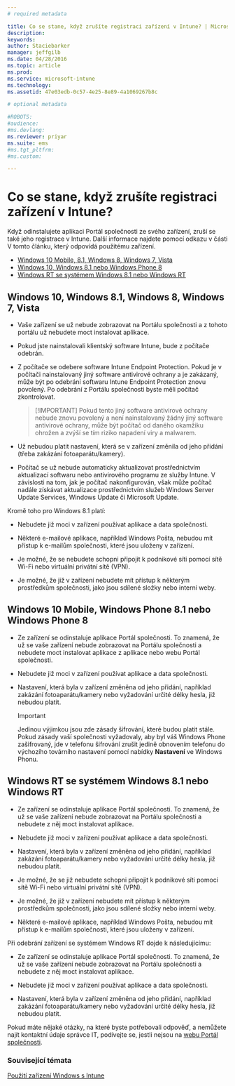 ```yaml
---
# required metadata

title: Co se stane, když zrušíte registraci zařízení v Intune? | Microsoft Intune
description:
keywords:
author: Staciebarker
manager: jeffgilb
ms.date: 04/28/2016
ms.topic: article
ms.prod:
ms.service: microsoft-intune
ms.technology:
ms.assetid: 47e03edb-0c57-4e25-8e89-4a1069267b8c

# optional metadata

#ROBOTS:
#audience:
#ms.devlang:
ms.reviewer: priyar
ms.suite: ems
#ms.tgt_pltfrm:
#ms.custom:

---
```



# Co se stane, když zrušíte registraci zařízení v Intune?

Když odinstalujete aplikaci Portál společnosti ze svého zařízení, zruší se také jeho registrace v Intune. Další informace najdete pomocí odkazu v části V tomto článku, který odpovídá použitému zařízení.

- [Windows 10 Mobile, 8.1, Windows 8, Windows 7, Vista](#windows-10-mobile--8-1,-windows-8,-windows-7,-vista)
- [Windows 10, Windows 8.1 nebo Windows Phone 8](#windows-10--windows-8-1-or-windows-phone-8)
- [Windows RT se systémem Windows 8.1 nebo Windows RT](#windows-rt-running-windows-8-1-or-windows-rt)


## Windows 10, Windows 8.1, Windows 8, Windows 7, Vista

-   Vaše zařízení se už nebude zobrazovat na Portálu společnosti a z tohoto portálu už nebudete moct instalovat aplikace.

-   Pokud jste nainstalovali klientský software Intune, bude z počítače odebrán.

-   Z počítače se odebere software Intune Endpoint Protection. Pokud je v počítači nainstalovaný jiný software antivirové ochrany a je zakázaný, může být po odebrání softwaru Intune Endpoint Protection znovu povolený. Po odebrání z Portálu společnosti byste měli počítač zkontrolovat.

    > [!IMPORTANT] Pokud tento jiný software antivirové ochrany nebude znovu povolený a není nainstalovaný žádný jiný software antivirové ochrany, může být počítač od daného okamžiku ohrožen a zvýší se tím riziko napadení viry a malwarem.

-   Už nebudou platit nastavení, která se v zařízení změnila od jeho přidání (třeba zakázání fotoaparátu/kamery).

-   Počítač se už nebude automaticky aktualizovat prostřednictvím aktualizací softwaru nebo antivirového programu ze služby Intune. V závislosti na tom, jak je počítač nakonfigurován, však může počítač nadále získávat aktualizace prostřednictvím služeb Windows Server Update Services, Windows Update či Microsoft Update.

Kromě toho pro Windows 8.1 platí:

-   Nebudete již moci v zařízení používat aplikace a data společnosti.

-   Některé e-mailové aplikace, například Windows Pošta, nebudou mít přístup k e-mailům společnosti, které jsou uloženy v zařízení.

-   Je možné, že se nebudete schopni připojit k podnikové síti pomocí sítě Wi-Fi nebo virtuální privátní sítě (VPN).

-   Je možné, že již v zařízení nebudete mít přístup k některým prostředkům společnosti, jako jsou sdílené složky nebo interní weby.

## Windows 10 Mobile, Windows Phone 8.1 nebo Windows Phone 8

-   Ze zařízení se odinstaluje aplikace Portál společnosti. To znamená, že už se vaše zařízení nebude zobrazovat na Portálu společnosti a nebudete moct instalovat aplikace z aplikace nebo webu Portál společnosti.

-   Nebudete již moci v zařízení používat aplikace a data společnosti.

-   Nastavení, která byla v zařízení změněna od jeho přidání, například zakázání fotoaparátu/kamery nebo vyžadování určité délky hesla, již nebudou platit.

    > [!IMPORTANT]
    > Jedinou výjimkou jsou zde zásady šifrování, které budou platit stále. Pokud zásady vaší společnosti vyžadovaly, aby byl váš Windows Phone zašifrovaný, jde v telefonu šifrování zrušit jedině obnovením telefonu do výchozího továrního nastavení pomocí nabídky **Nastavení** ve Windows Phonu.

## Windows RT se systémem Windows 8.1 nebo Windows RT

-   Ze zařízení se odinstaluje aplikace Portál společnosti. To znamená, že už se vaše zařízení nebude zobrazovat na Portálu společnosti a nebudete z něj moct instalovat aplikace.

-   Nebudete již moci v zařízení používat aplikace a data společnosti.

-   Nastavení, která byla v zařízení změněna od jeho přidání, například zakázání fotoaparátu/kamery nebo vyžadování určité délky hesla, již nebudou platit.

-   Je možné, že se již nebudete schopni připojit k podnikové síti pomocí sítě Wi-Fi nebo virtuální privátní sítě (VPN).

-   Je možné, že již v zařízení nebudete mít přístup k některým prostředkům společnosti, jako jsou sdílené složky nebo interní weby.

-   Některé e-mailové aplikace, například Windows Pošta, nebudou mít přístup k e-mailům společnosti, které jsou uloženy v zařízení.

Při odebrání zařízení se systémem Windows RT dojde k následujícímu:

-   Ze zařízení se odinstaluje aplikace Portál společnosti. To znamená, že už se vaše zařízení nebude zobrazovat na Portálu společnosti a nebudete z něj moct instalovat aplikace.

-   Nebudete již moci v zařízení používat aplikace a data společnosti.

-   Nastavení, která byla v zařízení změněna od jeho přidání, například zakázání fotoaparátu/kamery nebo vyžadování určité délky hesla, již nebudou platit.

Pokud máte nějaké otázky, na které byste potřebovali odpověď, a nemůžete najít kontaktní údaje správce IT, podívejte se, jestli nejsou na [webu Portál společnosti](http://portal.manage.microsoft.com).

### Související témata
[Použití zařízení Windows s Intune](using-your-windows-device-with-intune.md)

<!--HONumber=Jun16_HO1-->


